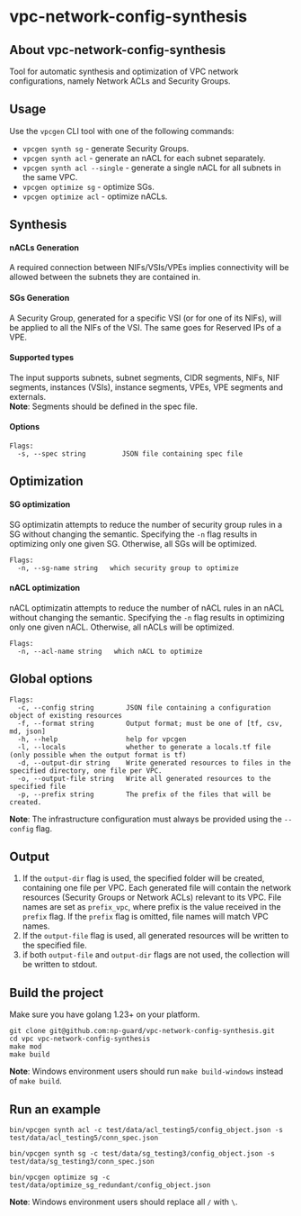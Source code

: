 # vpc-network-config-synthesis

## About vpc-network-config-synthesis
Tool for automatic synthesis and optimization of VPC network configurations, namely Network ACLs and Security Groups.


## Usage
Use the `vpcgen` CLI tool with one of the following commands:
* `vpcgen synth sg` - generate Security Groups.
* `vpcgen synth acl` - generate an nACL for each subnet separately.
* `vpcgen synth acl --single` - generate a single nACL for all subnets in the same VPC.
* `vpcgen optimize sg` - optimize SGs.
* `vpcgen optimize acl` - optimize nACLs.

## Synthesis
#### nACLs Generation 
A required connection between NIFs/VSIs/VPEs implies connectivity will be allowed between the subnets they are contained in.

#### SGs Generation
A Security Group, generated for a specific VSI (or for one of its NIFs), will be applied to all the NIFs of the VSI. The same goes for Reserved IPs of a VPE.

#### Supported types
The input supports subnets, subnet segments, CIDR segments, NIFs, NIF segments, instances (VSIs), instance segments, VPEs, VPE segments and externals.  
**Note**: Segments should be defined in the spec file.  

#### Options
```commandline
Flags:
  -s, --spec string         JSON file containing spec file
```

## Optimization
#### SG optimization
SG optimizatin attempts to reduce the number of security group rules in a SG without changing the semantic.
Specifying the `-n` flag results in optimizing only one given SG. Otherwise, all SGs will be optimized.
```
Flags:
  -n, --sg-name string   which security group to optimize
```

#### nACL optimization
nACL optimizatin attempts to reduce the number of nACL rules in an nACL without changing the semantic.
Specifying the `-n` flag results in optimizing only one given nACL. Otherwise, all nACLs will be optimized.
```
Flags:
  -n, --acl-name string   which nACL to optimize
```


## Global options
```commandline
Flags:
  -c, --config string        JSON file containing a configuration object of existing resources
  -f, --format string        Output format; must be one of [tf, csv, md, json]
  -h, --help                 help for vpcgen
  -l, --locals               whether to generate a locals.tf file (only possible when the output format is tf)
  -d, --output-dir string    Write generated resources to files in the specified directory, one file per VPC.
  -o, --output-file string   Write all generated resources to the specified file
  -p, --prefix string        The prefix of the files that will be created.
```
**Note**: The infrastructure configuration must always be provided using the `--config` flag.  

## Output
1. If the `output-dir` flag is used, the specified folder will be created, containing one file per VPC. Each generated file will contain the network resources (Security Groups or Network ACLs) relevant to its VPC. File names are set as `prefix_vpc`, where prefix is ​​the value received in the `prefix` flag. If the `prefix` flag is omitted, file names will match VPC names.
2. If the `output-file` flag is used, all generated resources will be written to the specified file.
3. if both `output-file` and `output-dir` flags are not used, the collection will be written to stdout.

## Build the project
Make sure you have golang 1.23+ on your platform.

```commandline
git clone git@github.com:np-guard/vpc-network-config-synthesis.git
cd vpc vpc-network-config-synthesis
make mod
make build
```

**Note**: Windows environment users should run `make build-windows` instead of `make build`.


## Run an example

```commandline
bin/vpcgen synth acl -c test/data/acl_testing5/config_object.json -s test/data/acl_testing5/conn_spec.json

bin/vpcgen synth sg -c test/data/sg_testing3/config_object.json -s test/data/sg_testing3/conn_spec.json

bin/vpcgen optimize sg -c test/data/optimize_sg_redundant/config_object.json
```

**Note**: Windows environment users should replace all `/` with `\`.